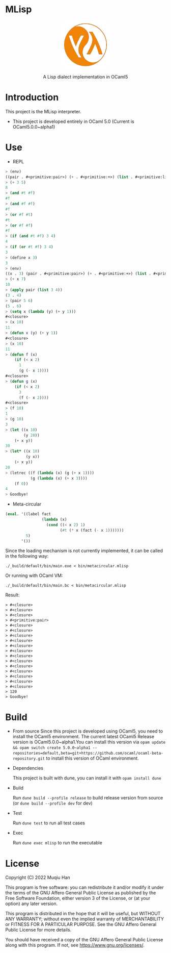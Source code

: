 # MLisp

<div align=center><img width="150" height="150" src="./res/logo.png"/></div>

<p align="center"> A Lisp dialect implementation in OCaml5 </p>

# Introduction
This project is the MLisp interpreter.

- This project is developed entirely in OCaml 5.0 (Current is OCaml5.0.0~alpha1)

# Use
- REPL
```lisp
> (env)
((pair . #<primitive:pair>) (+ . #<primitive:+>) (list . #<primitive:list>))
> (+ 3 5)
8
> (and #t #f)
#f
> (and #f #f)
#f
> (or #f #t)
#t
> (or #f #f)
#f
> (if (and #t #f) 3 4)
4
> (if (or #t #f) 3 4)
3
> (define x 3)
3
> (env)
((x . 3) (pair . #<primitive:pair>) (+ . #<primitive:+>) (list . #<primitive:list>))
> (+ x 7)
10
> (apply pair (list 3 4))
(3 . 4)
> (pair 5 6)
(5 . 6)
> (setq x (lambda (y) (+ y 1)))
#<closure>
> (x 10)
11
> (defun x (y) (+ y 1))
#<closure>
> (x 10)
11
> (defun f (x)
    (if (< x 2)
      1
      (g (- x 1))))
#<closure>
> (defun g (x)
    (if (< x 2)
      3
      (f (- x 2))))
#<closure>
> (f 10)
1
> (g 10)
3
> (let ((x 10)
        (y 20))
    (+ x y))
30
> (let* ((x 10)
         (y x))
    (+ x y))
20
> (letrec ((f (lambda (x) (g (+ x 1))))
           (g (lambda (x) (+ x 3))))                                                                       
    (f 0))
4
> Goodbye!
```

- Meta-circular
```lisp
(eval. '((label fact
                (lambda (x)
                  (cond ((< x 2) 1)
                        (#t (* x (fact (- x 1)))))))
         5)
       '())
```

Since the loading mechanism is not currently implemented, it can be called in the following way:
```shell
./_build/default/bin/main.exe < bin/metacircular.mlisp
```

Or running with OCaml VM:
```shell
./_build/default/bin/main.bc < bin/metacircular.mlisp
```

Result:
```shell
> #<closure>
> #<closure>
> #<closure>
> #<primitive:pair>
> #<closure>
> #<closure>
> #<closure>
> #<closure>
> #<closure>
> #<closure>
> #<closure>
> #<closure>
> #<closure>
> #<closure>
> #<closure>
> #<closure>
> #<closure>
> 120
> Goodbye!
```

# Build

- From source
  Since this project is developed using OCaml5, you need to install the OCaml5 environment. The current latest OCaml5 Release version is OCaml5.0.0~alpha1.You can install this version via `opam update && opam switch create 5.0.0~alpha1 --repositories=default,beta=git+https://github.com/ocaml/ocaml-beta-repository.git` to install this version of OCaml environment.

- Dependencies
  
  This project is built with dune, you can install it with `opam install dune`
  
- Build
  
  Run `dune build --profile release` to build release version from source (or `dune build --profile dev` for dev)

- Test
  
  Run `dune test` to run all test cases

- Exec
  
  Run `dune exec mlisp` to run the executable

# License
Copyright (C) 2022 Muqiu Han

This program is free software: you can redistribute it and/or modify
it under the terms of the GNU Affero General Public License as published
by the Free Software Foundation, either version 3 of the License, or
(at your option) any later version.

This program is distributed in the hope that it will be useful,
but WITHOUT ANY WARRANTY; without even the implied warranty of
MERCHANTABILITY or FITNESS FOR A PARTICULAR PURPOSE.  See the
GNU Affero General Public License for more details.

You should have received a copy of the GNU Affero General Public License
along with this program.  If not, see <https://www.gnu.org/licenses/>.
